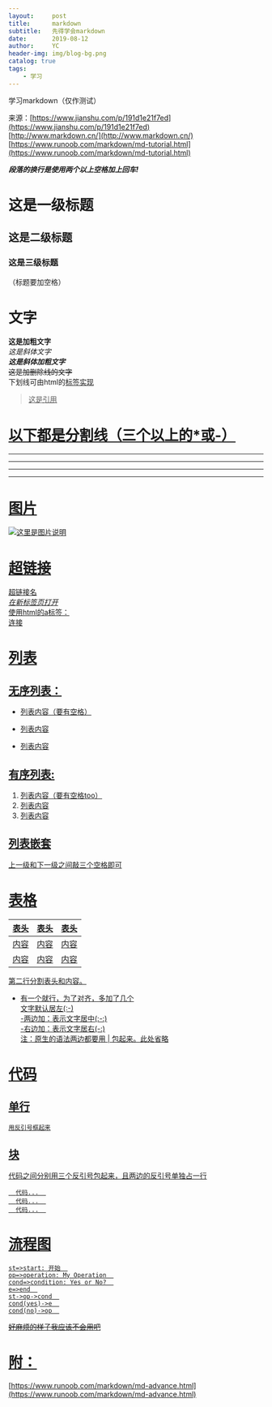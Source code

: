 ```yaml
---
layout:     post
title:      markdown
subtitle:   先得学会markdown
date:       2019-08-12
author:     YC
header-img: img/blog-bg.png
catalog: true
tags:
    - 学习
---
```


学习markdown（仅作测试）

来源：[https://www.jianshu.com/p/191d1e21f7ed](https://www.jianshu.com/p/191d1e21f7ed)  
      [http://www.markdown.cn/](http://www.markdown.cn/)  
      [https://www.runoob.com/markdown/md-tutorial.html](https://www.runoob.com/markdown/md-tutorial.html)  

***段落的换行是使用两个以上空格加上回车!***  

# 这是一级标题
## 这是二级标题
### 这是三级标题
（标题要加空格）  

# 文字  
**这是加粗文字**  
*这是斜体文字*  
***这是斜体加粗文字***  
~~这是加删除线的文字~~  
下划线可由html的<u>标签实现
>这是引用  


# 以下都是分割线（三个以上的*或-）  
---
----
***
*****


# 图片  
![这里是图片说明](图片地址 "图片title//可不加")  


# 超链接  
[超链接名](超链接地址 "超链接title//可不加")  
*在新标签页打开*  
使用html的a标签：  
<a href="https://" target= "_blank">连接</a>  


# 列表  
## 无序列表：  
- 列表内容（要有空格）  
+ 列表内容  
* 列表内容  
## 有序列表:  
1. 列表内容（要有空格too）  
2. 列表内容  
3. 列表内容  
## 列表嵌套  
上一级和下一级之间敲三个空格即可  


# 表格  
表头|表头|表头  
---|:--:|---:  
内容|内容|内容  
内容|内容|内容  
第二行分割表头和内容。  
- 有一个就行，为了对齐，多加了几个  
文字默认居左(:-)  
-两边加：表示文字居中(:-:)  
-右边加：表示文字居右(-:)  
注：原生的语法两边都要用 | 包起来。此处省略  


# 代码  
## 单行  
`用反引号框起来`  
## 块  
代码之间分别用三个反引号包起来，且两边的反引号单独占一行  
```  
  代码...  
  代码...  
  代码...  
```  


# 流程图  
```flow  
st=>start: 开始  
op=>operation: My Operation  
cond=>condition: Yes or No?  
e=>end  
st->op->cond  
cond(yes)->e  
cond(no)->op  
```  
~~好麻烦的样子我应该不会用吧~~  

# 附：  
[https://www.runoob.com/markdown/md-advance.html](https://www.runoob.com/markdown/md-advance.html)  
